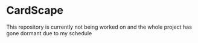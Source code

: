 # CardScape




This repository is currently not being worked on and the whole project has gone dormant due to my schedule
 
